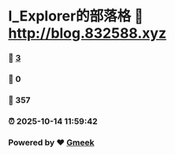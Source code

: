 # I_Explorer的部落格 :link: http://blog.832588.xyz 
### :page_facing_up: [3](http://blog.832588.xyz/tag.html) 
### :speech_balloon: 0 
### :hibiscus: 357 
### :alarm_clock: 2025-10-14 11:59:42 
### Powered by :heart: [Gmeek](https://github.com/Meekdai/Gmeek)
